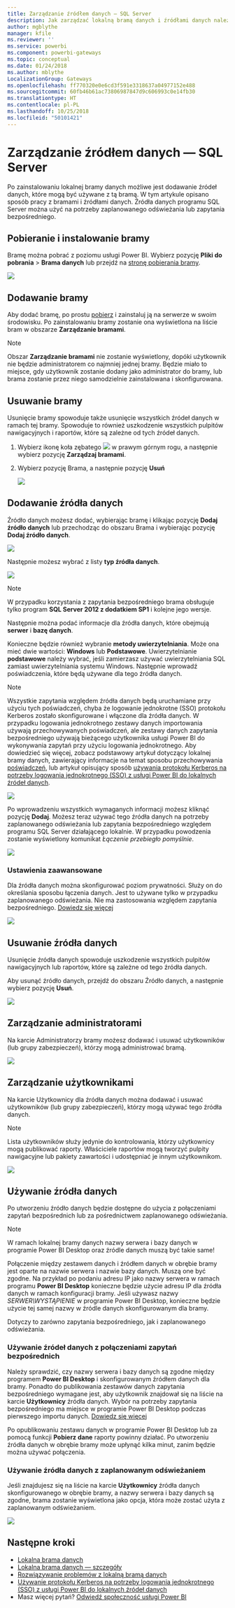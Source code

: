 ```yaml
---
title: Zarządzanie źródłem danych — SQL Server
description: Jak zarządzać lokalną bramą danych i źródłami danych należącymi do tej bramy.
author: mgblythe
manager: kfile
ms.reviewer: ''
ms.service: powerbi
ms.component: powerbi-gateways
ms.topic: conceptual
ms.date: 01/24/2018
ms.author: mblythe
LocalizationGroup: Gateways
ms.openlocfilehash: ff770320e0e6cd3f591e3318637a04977152e488
ms.sourcegitcommit: 60fb46b61ac73806987847d9c606993c0e14fb30
ms.translationtype: HT
ms.contentlocale: pl-PL
ms.lasthandoff: 10/25/2018
ms.locfileid: "50101421"
---
```

# <a name="manage-your-data-source---sql-server"></a>Zarządzanie źródłem danych — SQL Server
Po zainstalowaniu lokalnej bramy danych możliwe jest dodawanie źródeł danych, które mogą być używane z tą bramą. W tym artykule opisano sposób pracy z bramami i źródłami danych. Źródła danych programu SQL Server można użyć na potrzeby zaplanowanego odświeżania lub zapytania bezpośredniego.

## <a name="download-and-install-the-gateway"></a>Pobieranie i instalowanie bramy
Bramę można pobrać z poziomu usługi Power BI. Wybierz pozycję **Pliki do pobrania** > **Brama danych** lub przejdź na [stronę pobierania bramy](https://go.microsoft.com/fwlink/?LinkId=698861).

![](media/service-gateway-enterprise-manage-sql/powerbi-download-data-gateway.png)

## <a name="add-a-gateway"></a>Dodawanie bramy
Aby dodać bramę, po prostu [pobierz](https://go.microsoft.com/fwlink/?LinkId=698861) i zainstaluj ją na serwerze w swoim środowisku. Po zainstalowaniu bramy zostanie ona wyświetlona na liście bram w obszarze **Zarządzanie bramami**.

> [!NOTE]
> Obszar **Zarządzanie bramami** nie zostanie wyświetlony, dopóki użytkownik nie będzie administratorem co najmniej jednej bramy. Będzie miało to miejsce, gdy użytkownik zostanie dodany jako administrator do bramy, lub brama zostanie przez niego samodzielnie zainstalowana i skonfigurowana.
> 
> 

## <a name="remove-a-gateway"></a>Usuwanie bramy
Usunięcie bramy spowoduje także usunięcie wszystkich źródeł danych w ramach tej bramy.  Spowoduje to również uszkodzenie wszystkich pulpitów nawigacyjnych i raportów, które są zależne od tych źródeł danych.

1. Wybierz ikonę koła zębatego ![](media/service-gateway-enterprise-manage-sql/pbi_gearicon.png) w prawym górnym rogu, a następnie wybierz pozycję **Zarządzaj bramami**.
2. Wybierz pozycję Brama, a następnie pozycję **Usuń**
   
   ![](media/service-gateway-enterprise-manage-sql/datasourcesettings7.png)

## <a name="add-a-data-source"></a>Dodawanie źródła danych
Źródło danych możesz dodać, wybierając bramę i klikając pozycję **Dodaj źródło danych** lub przechodząc do obszaru Brama i wybierając pozycję **Dodaj źródło danych**.

![](media/service-gateway-enterprise-manage-sql/datasourcesettings1.png)

Następnie możesz wybrać z listy **typ źródła danych**.

![](media/service-gateway-enterprise-manage-sql/datasourcesettings2.png)

> [!NOTE]
> W przypadku korzystania z zapytania bezpośredniego brama obsługuje tylko program **SQL Server 2012 z dodatkiem SP1** i kolejne jego wersje.
> 
> 

Następnie można podać informacje dla źródła danych, które obejmują **serwer** i **bazę danych**.  

Konieczne będzie również wybranie **metody uwierzytelniania**.  Może ona mieć dwie wartości: **Windows** lub **Podstawowe**.  Uwierzytelnianie **podstawowe** należy wybrać, jeśli zamierzasz używać uwierzytelniania SQL zamiast uwierzytelniania systemu Windows. Następnie wprowadź poświadczenia, które będą używane dla tego źródła danych.

> [!NOTE]
> Wszystkie zapytania względem źródła danych będą uruchamiane przy użyciu tych poświadczeń, chyba że logowanie jednokrotne (SSO) protokołu Kerberos zostało skonfigurowane i włączone dla źródła danych. W przypadku logowania jednokrotnego zestawy danych importowania używają przechowywanych poświadczeń, ale zestawy danych zapytania bezpośredniego używają bieżącego użytkownika usługi Power BI do wykonywania zapytań przy użyciu logowania jednokrotnego. Aby dowiedzieć się więcej, zobacz podstawowy artykuł dotyczący lokalnej bramy danych, zawierający informacje na temat sposobu przechowywania [poświadczeń](service-gateway-onprem.md#credentials), lub artykuł opisujący sposób [używania protokołu Kerberos na potrzeby logowania jednokrotnego (SSO) z usługi Power BI do lokalnych źródeł danych](service-gateway-sso-kerberos.md).
> 
> 

![](media/service-gateway-enterprise-manage-sql/datasourcesettings3.png)

Po wprowadzeniu wszystkich wymaganych informacji możesz kliknąć pozycję **Dodaj**.  Możesz teraz używać tego źródła danych na potrzeby zaplanowanego odświeżania lub zapytania bezpośredniego względem programu SQL Server działającego lokalnie. W przypadku powodzenia zostanie wyświetlony komunikat *Łączenie przebiegło pomyślnie*.

![](media/service-gateway-enterprise-manage-sql/datasourcesettings4.png)

### <a name="advanced-settings"></a>Ustawienia zaawansowane
Dla źródła danych można skonfigurować poziom prywatności. Służy on do określania sposobu łączenia danych. Jest to używane tylko w przypadku zaplanowanego odświeżania. Nie ma zastosowania względem zapytania bezpośredniego. [Dowiedz się więcej](https://support.office.com/article/Privacy-levels-Power-Query-CC3EDE4D-359E-4B28-BC72-9BEE7900B540)

![](media/service-gateway-enterprise-manage-sql/datasourcesettings9.png)

## <a name="remove-a-data-source"></a>Usuwanie źródła danych
Usunięcie źródła danych spowoduje uszkodzenie wszystkich pulpitów nawigacyjnych lub raportów, które są zależne od tego źródła danych.  

Aby usunąć źródło danych, przejdź do obszaru Źródło danych, a następnie wybierz pozycję **Usuń**.

![](media/service-gateway-enterprise-manage-sql/datasourcesettings6.png)

## <a name="manage-administrators"></a>Zarządzanie administratorami
Na karcie Administratorzy bramy możesz dodawać i usuwać użytkowników (lub grupy zabezpieczeń), którzy mogą administrować bramą.

![](media/service-gateway-enterprise-manage-sql/datasourcesettings8.png)

## <a name="manage-users"></a>Zarządzanie użytkownikami
Na karcie Użytkownicy dla źródła danych można dodawać i usuwać użytkowników (lub grupy zabezpieczeń), którzy mogą używać tego źródła danych.

> [!NOTE]
> Lista użytkowników służy jedynie do kontrolowania, którzy użytkownicy mogą publikować raporty. Właściciele raportów mogą tworzyć pulpity nawigacyjne lub pakiety zawartości i udostępniać je innym użytkownikom.
> 
> 

![](media/service-gateway-enterprise-manage-sql/datasourcesettings5.png)

## <a name="using-the-data-source"></a>Używanie źródła danych
Po utworzeniu źródło danych będzie dostępne do użycia z połączeniami zapytań bezpośrednich lub za pośrednictwem zaplanowanego odświeżania.

> [!NOTE]
> W ramach lokalnej bramy danych nazwy serwera i bazy danych w programie Power BI Desktop oraz źródle danych muszą być takie same!
> 
> 

Połączenie między zestawem danych i źródłem danych w obrębie bramy jest oparte na nazwie serwera i nazwie bazy danych. Muszą one być zgodne. Na przykład po podaniu adresu IP jako nazwy serwera w ramach programu **Power BI Desktop** konieczne będzie użycie adresu IP dla źródła danych w ramach konfiguracji bramy. Jeśli używasz nazwy *SERWER\WYSTĄPIENIE* w programie Power BI Desktop, konieczne będzie użycie tej samej nazwy w źródle danych skonfigurowanym dla bramy.

Dotyczy to zarówno zapytania bezpośredniego, jak i zaplanowanego odświeżania.

### <a name="using-the-data-source-with-directquery-connections"></a>Używanie źródeł danych z połączeniami zapytań bezpośrednich
Należy sprawdzić, czy nazwy serwera i bazy danych są zgodne między programem **Power BI Desktop** i skonfigurowanym źródłem danych dla bramy. Ponadto do publikowania zestawów danych zapytania bezpośredniego wymagane jest, aby użytkownik znajdował się na liście na karcie **Użytkownicy** źródła danych. Wybór na potrzeby zapytania bezpośredniego ma miejsce w programie Power BI Desktop podczas pierwszego importu danych. [Dowiedz się więcej](desktop-use-directquery.md)

Po opublikowaniu zestawu danych w programie Power BI Desktop lub za pomocą funkcji **Pobierz dane** raporty powinny działać. Po utworzeniu źródła danych w obrębie bramy może upłynąć kilka minut, zanim będzie można używać połączenia.

### <a name="using-the-data-source-with-scheduled-refresh"></a>Używanie źródła danych z zaplanowanym odświeżaniem
Jeśli znajdujesz się na liście na karcie **Użytkownicy** źródła danych skonfigurowanego w obrębie bramy, a nazwy serwera i bazy danych są zgodne, brama zostanie wyświetlona jako opcja, która może zostać użyta z zaplanowanym odświeżaniem.

![](media/service-gateway-enterprise-manage-sql/powerbi-gateway-enterprise-schedule-refresh.png)

## <a name="next-steps"></a>Następne kroki
* [Lokalna brama danych](service-gateway-onprem.md)  
* [Lokalna brama danych — szczegóły](service-gateway-onprem-indepth.md)  
* [Rozwiązywanie problemów z lokalną bramą danych](service-gateway-onprem-tshoot.md)
* [Używanie protokołu Kerberos na potrzeby logowania jednokrotnego (SSO) z usługi Power BI do lokalnych źródeł danych](service-gateway-sso-kerberos.md) 
* Masz więcej pytań? [Odwiedź społeczność usługi Power BI](http://community.powerbi.com/)

